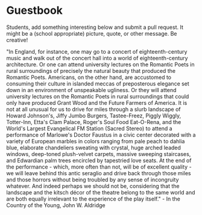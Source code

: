 # Guestbook

Students, add something interesting below and submit a pull request. It might be
a (school appropriate) picture, quote, or other message. Be creative!

"In England, for instance, one may go to a concert of eighteenth-century music and walk out of the concert hall into a world of eighteenth-century architecture. Or one can attend university lectures on the Romantic Poets in rural surroundings of precisely the natural beauty that produced the Romantic Poets. Americans, on the other hand, are accustomed to consuming their culture in islanded meccas of preposterous elegance set down in an environment of unspeakable ugliness. Or they will attend university lectures on the Romantic Poets in rural surroundings that could only have produced Grant Wood and the Future Farmers of America. It is not at all unusual for us to drive for miles through a slurb landscape of Howard Johnson's, Jiffy Jumbo Burgers, Tastee-Freez, Piggly Wiggly, Totter-Inn, Etta's Clam Palace, Roger's Soul Food Eat-O-Rena, and the World's Largest Evangelical FM Station (Sacred Stereo) to attend a performance of Marlowe's Doctor Faustus in a civic center decorated with a variety of European marbles in colors ranging from pale peach to dahlia blue, elaborate chandeliers sweating with crystal, huge arched leaded windows, deep-toned plush-velvet carpets, massive sweeping staircases, and Edwardian palm trees encircled by tapestried love seats. At the end of the performance - which, more often than not, will be of excellent quality - we will leave behind this antic seraglio and drive back through those miles and those horrors without being troubled by any sense of incongruity whatever. And indeed perhaps we should not be, considering that the landscape and the kitsch décor of the theatre belong to the same world and are both equally irrelevant to the experience of the play itself." - In the Country of the Young, John W. Aldridge